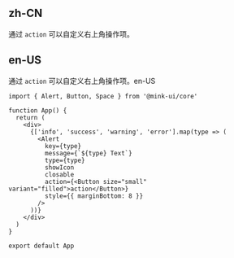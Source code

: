 ## zh-CN

通过 `action` 可以自定义右上角操作项。

## en-US

通过 `action` 可以自定义右上角操作项。en-US

```tsx
import { Alert, Button, Space } from '@mink-ui/core'

function App() {
  return (
    <div>
      {['info', 'success', 'warning', 'error'].map(type => (
        <Alert
          key={type}
          message={`${type} Text`}
          type={type}
          showIcon
          closable
          action={<Button size="small" variant="filled">action</Button>}
          style={{ marginBottom: 8 }}
        />
      ))}
    </div>
  )
}

export default App
```
